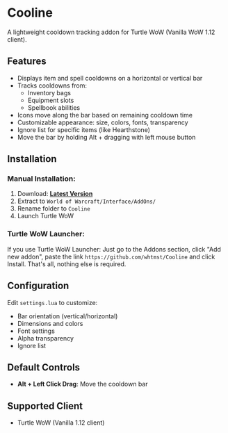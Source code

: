 # Cooline

A lightweight cooldown tracking addon for Turtle WoW (Vanilla WoW 1.12 client).

## Features

- Displays item and spell cooldowns on a horizontal or vertical bar
- Tracks cooldowns from:
  - Inventory bags
  - Equipment slots  
  - Spellbook abilities
- Icons move along the bar based on remaining cooldown time
- Customizable appearance: size, colors, fonts, transparency
- Ignore list for specific items (like Hearthstone)
- Move the bar by holding Alt + dragging with left mouse button

## Installation

### Manual Installation:
1. Download: **[Latest Version](https://github.com/whtmst/Cooline/archive/master.zip)**
2. Extract to `World of Warcraft/Interface/AddOns/`
3. Rename folder to `Cooline`
4. Launch Turtle WoW

### Turtle WoW Launcher:
If you use Turtle WoW Launcher: Just go to the Addons section, click "Add new addon", paste the link `https://github.com/whtmst/Cooline` and click Install. That's all, nothing else is required.

## Configuration

Edit `settings.lua` to customize:
- Bar orientation (vertical/horizontal)
- Dimensions and colors
- Font settings
- Alpha transparency
- Ignore list

## Default Controls

- **Alt + Left Click Drag**: Move the cooldown bar

## Supported Client

- Turtle WoW (Vanilla 1.12 client)
